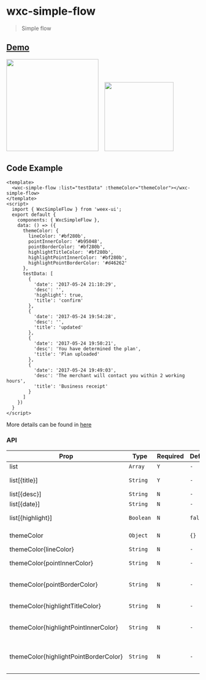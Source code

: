 # wxc-simple-flow 

> Simple flow 
  

## [Demo](https://h5.m.taobao.com/trip/wxc-simple-flow/index.html?_wx_tpl=http%3A%2F%2Fh5.m.taobao.com%2Ftrip%2Fwxc-simple-flow%2Fdemo%2Findex.native-min.js)
 
<img src="https://gw.alipayobjects.com/zos/rmsportal/XYlsptMGnQoGCdgerpYi.gif" width="240">&nbsp;&nbsp;&nbsp;&nbsp;<img src="https://img.alicdn.com/tfs/TB1jejBSpXXXXXsaXXXXXXXXXXX-200-200.png" width="180">

## Code Example

```vue
<template>
  <wxc-simple-flow :list="testData" :themeColor="themeColor"></wxc-simple-flow>
</template>
<script>
  import { WxcSimpleFlow } from 'weex-ui';
  export default {
    components: { WxcSimpleFlow },
    data: () => ({
      themeColor: {
        lineColor: '#bf280b',
        pointInnerColor: '#b95048',
        pointBorderColor: '#bf280b',
        highlightTitleColor: '#bf280b',
        highlightPointInnerColor: '#bf280b',
        highlightPointBorderColor: '#d46262'
      },
      testData: [
        {
          'date': '2017-05-24 21:10:29',
          'desc': '',
          'highlight': true,
          'title': 'confirm'
        },
        {
          'date': '2017-05-24 19:54:28',
          'desc': '',
          'title': 'updated'
        },
        {
          'date': '2017-05-24 19:50:21',
          'desc': 'You have determined the plan',
          'title': 'Plan uploaded'
        },
        {
          'date': '2017-05-24 19:49:03',
          'desc': 'The merchant will contact you within 2 working hours',
          'title': 'Business receipt'
        }
      ]
    })
  }
</script>
```

More details can be found in [here](https://github.com/alibaba/weex-ui/blob/master/example/simple-flow/index.vue)


### API

| Prop | Type | Required | Default | Description |
|-------------|------------|--------|-----|-----|
| list | `Array` |`Y`| `-` | list data |
| list[{title}]| `String` |`Y`| `-` | main information |
| list[{desc}]| `String` |`N`| `-` | description |
| list[{date}]| `String` | `N`|`-` | date |
| list[{highlight}]| `Boolean` |`N`| `false` | whether is highlight |
| themeColor | `Object` |`N`| `{}` | theme color config |
| themeColor{lineColor} |`String` |`N`|  `-` | line color |
| themeColor{pointInnerColor} | `String` |`N`| `-` | inner point  Color |
| themeColor{pointBorderColor} |`String` |`N`|  `-` | point border color |
| themeColor{highlightTitleColor} | `String` |`N`| `-` | highlight title color |
| themeColor{highlightPointInnerColor} | `String` |`N`| `-` | point inner highlight color  |
| themeColor{highlightPointBorderColor} | `String` |`N`| `-` | highlight point border color |

